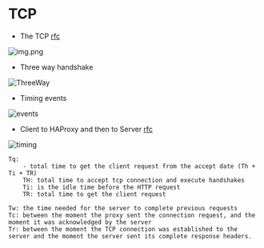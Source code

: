 # TCP
* The TCP [rfc](https://www.ietf.org/rfc/rfc793.txt)

![img.png](https://github.com/hojat-gazestani/DevOps/blob/main/haproxy/pictures/03-tcp.png)



* Three way handshake

![ThreeWay](https://github.com/hojat-gazestani/DevOps/blob/main/haproxy/pictures/04-three-way-handshake.png)


* Timing events

![events](https://github.com/hojat-gazestani/DevOps/blob/main/haproxy/pictures/05-Timing%20events.png)


* Client to HAProxy and then to Server [rfc](http://cbonte.github.io/haproxy-dconv/2.4/configuration.html#8.4)

![timing](https://github.com/hojat-gazestani/DevOps/blob/main/haproxy/pictures/06-%20Time%20events.png)

```text
Tq:
    - total time to get the client request from the accept date (Th + Ti + TR)
    TH: total time to accept tcp connection and execute handshakes
    Ti: is the idle time before the HTTP request
    TR: total time to get the client request
    
Tw: the time needed for the server to complete previous requests
Tc: between the moment the proxy sent the connection request, and the moment it was acknowledged by the server
Tr: between the moment the TCP connection was established to the server and the moment the server sent its complete response headers.
```

